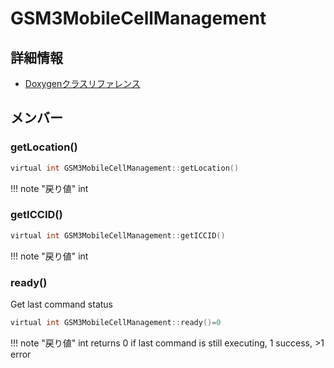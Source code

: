 # GSM3MobileCellManagement



## 詳細情報

- [Doxygenクラスリファレンス](https://lang-ship.com/reference/Arduino/latest/class_g_s_m3_mobile_cell_management.html)

## メンバー

### getLocation()



```c
virtual int GSM3MobileCellManagement::getLocation()
```

!!! note "戻り値"
	int



### getICCID()



```c
virtual int GSM3MobileCellManagement::getICCID()
```

!!! note "戻り値"
	int



### ready()


Get last command status 

```c
virtual int GSM3MobileCellManagement::ready()=0
```

!!! note "戻り値"
	int returns 0 if last command is still executing, 1 success, >1 error 



